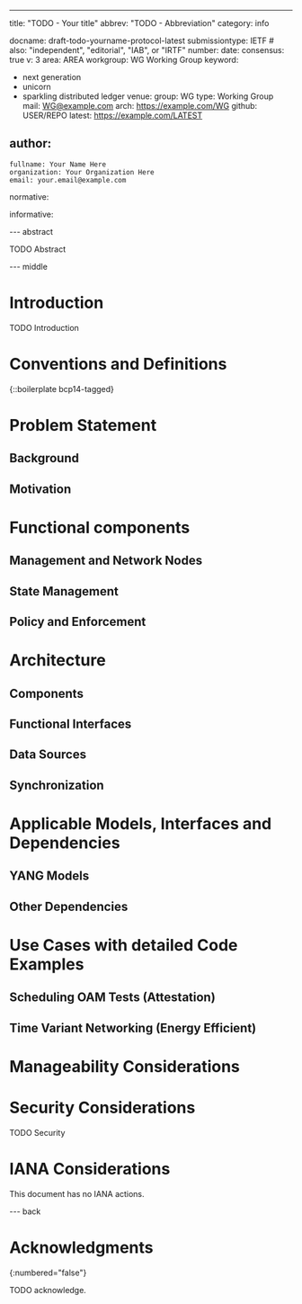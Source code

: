 ---
title: "TODO - Your title"
abbrev: "TODO - Abbreviation"
category: info

docname: draft-todo-yourname-protocol-latest
submissiontype: IETF  # also: "independent", "editorial", "IAB", or "IRTF"
number:
date:
consensus: true
v: 3
area: AREA
workgroup: WG Working Group
keyword:
 - next generation
 - unicorn
 - sparkling distributed ledger
venue:
  group: WG
  type: Working Group
  mail: WG@example.com
  arch: https://example.com/WG
  github: USER/REPO
  latest: https://example.com/LATEST

author:
 -
    fullname: Your Name Here
    organization: Your Organization Here
    email: your.email@example.com

normative:

informative:


--- abstract

TODO Abstract


--- middle

# Introduction

TODO Introduction


# Conventions and Definitions

{::boilerplate bcp14-tagged}

# Problem Statement

## Background

## Motivation

# Functional components

## Management and Network Nodes

## State Management

## Policy and Enforcement

# Architecture

## Components

## Functional Interfaces

## Data Sources

## Synchronization

# Applicable Models, Interfaces and Dependencies

## YANG Models

## Other Dependencies

# Use Cases with detailed Code Examples

## Scheduling OAM Tests (Attestation)

## Time Variant Networking (Energy Efficient)

# Manageability Considerations

# Security Considerations

TODO Security


# IANA Considerations

This document has no IANA actions.


--- back

# Acknowledgments
{:numbered="false"}

TODO acknowledge.

